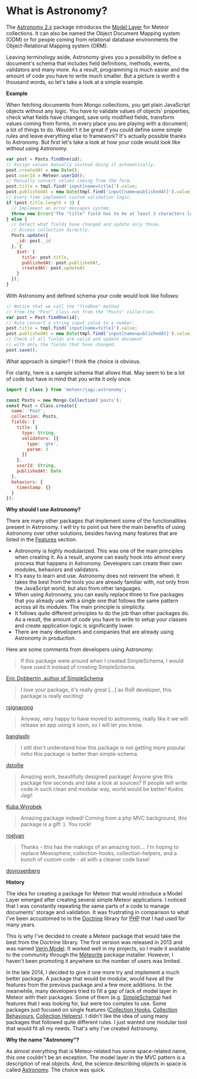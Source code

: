 # What is Astronomy?

The [Astronomy 2.x](https://atmospherejs.com/jagi/astronomy) package introduces the [Model Layer](http://en.wikipedia.org/wiki/Model%E2%80%93view%E2%80%93controller) for Meteor collections. It can also be named the Object Document Mapping system (ODM) or for people coming from relational database environments the Object-Relational Mapping system (ORM).

Leaving terminology aside, Astronomy gives you a possibility to define a document's schema that includes field definitions, methods, events, validators and many more. As a result, programming is much easier and the amount of code you have to write much smaller. But a picture is worth a thousand words, so let's take a look at a simple example.

**Example**

When fetching documents from Mongo collections, you get plain JavaScript objects without any logic. You have to validate values of objects' properties, check what fields have changed, save only modified fields, transform values coming from forms, in every place you are playing with a document; a lot of things to do. Wouldn't it be great if you could define some simple rules and leave everything else to framework? It's actually possible thanks to Astronomy. But first let's take a look at how your code would look like without using Astronomy.

```js
var post = Posts.findOne(id);
// Assign values manually instead doing it automatically.
post.createdAt = new Date();
post.userId = Meteor.userId();
// Manually convert values coming from the form.
post.title = tmpl.find('input[name=title]').value;
post.publishedAt = new Date(tmpl.find('input[name=publishedAt]').value);
// Every time implement custom validation logic.
if (post.title.length < 3) {
  // Implement an error messages system.
  throw new Error('The "title" field has to be at least 3 characters long');
} else {
  // Detect what fields have changed and update only those.
  // Access collection directly.
  Posts.update({
    _id: post._id
  }, {
    $set: {
      title: post.title,
      publishedAt: post.publishedAt,
      createdAt: post.updateAt
    }
  });
}
```

With Astronomy and defined schema your code would look like follows:

```js
// Notice that we call the "findOne" method
// from the "Post" class not from the "Posts" collection.
var post = Post.findOne(id);
// Auto convert a string input value to a number.
post.title = tmpl.find('input[name=title]').value;
post.publishedAt = new Date(tmpl.find('input[name=publishedAt]').value);
// Check if all fields are valid and update document
// with only the fields that have changed.
post.save();
```

What approach is simpler? I think the choice is obvious.

For clarity, here is a sample schema that allows that. May seem to be a lot of
code but have in mind that you write it only once.

```js
import { class } from 'meteor/jagi:astronomy';

const Posts = new Mongo.Collection('posts');
const Post = Class.create({
  name: 'Post',
  collection: Posts,
  fields: {
    title: {
      type: String,
      validators: [{
        type: 'gte',
        param: 3
      }]
    },
    userId: String,
    publishedAt: Date
  },
  behaviors: {
    timestamp: {}
  }
});
```

**Why should I use Astronomy?**

There are many other packages that implement some of the functionalities present in Astronomy. I will try to point out here the main benefits of using Astronomy over other solutions, besides having many features that are listed in the [Features](#features) section.

- Astronomy is highly modularized. This was one of the main principles when creating it. As a result, anyone can easily hook into almost every process that happens in Astronomy. Developers can create their own modules, behaviors and validators.
- It's easy to learn and use. Astronomy does not reinvent the wheel. It takes the best from the tools you are already familiar with, not only from the JavaScript world, but also from other languages.
- When using Astronomy, you can easily replace three to five packages that you already use with a single one that follows the same pattern across all its modules. The main principle is simplicity.
- It follows quite different principles to do the job than other packages do. As a result, the amount of code you have to write to setup your classes and create application logic is significantly lower.
- There are many developers and companies that are already using Astronomy in production.

Here are some comments from developers using Astronomy:

> If this package were around when I created SimpleSchema, I would have used it instead of creating SimpleSchema.

[Eric Dobbertin, author of SimpleSchema](https://github.com/jagi/meteor-astronomy/issues/27#issuecomment-110996499)

> I love your package, it's really great [...] as RoR developer, this package is really exciting!

[rsignavong](https://gitter.im/jagi/meteor-astronomy/archives/2015/05/22)

> Anyway, very happy to have moved to astronomy, really like it we will release an app using it soon, so I will let you know.

[banglashi](https://gitter.im/jagi/meteor-astronomy/archives/2015/05/20)

> I still don't understand how this package is not getting more popular imho this package is better than simple-schema.

[dstollie](https://crater.io/comments/CQTsP4SNabfquv4ds)

> Amazing work, beautifully designed package! Anyone give this package few seconds and take a look at sources? If people will write code in such clean and modular way, world would be better! Kudos Jagi!

[Kuba Wyrobek](https://crater.io/comments/BY9Qn9f4DKHFFuBp5)

> Amazing package indeed! Coming from a php MVC background, this package is a gift :). You rock!

[roelvan](https://github.com/jagi/meteor-astronomy/issues/1#issuecomment-91836156)

> Thanks - this has the makings of an amazing tool.... I'm hoping to replace Mesosphere, collection-hooks, collection-helpers, and a bunch of custom code - all with a cleaner code base!

[dovrosenberg](https://github.com/jagi/meteor-astronomy/issues/11#issuecomment-107089733)

**History**

The idea for creating a package for Meteor that would introduce a Model Layer emerged after creating several simple Meteor applications. I noticed that I was constantly repeating the same parts of a code to manage documents' storage and validation. It was frustrating in comparison to what I've been accustomed to in the [Doctrine](http://www.doctrine-project.org/) library for [PHP](https://php.net/) that I had used for many years.

This is why I've decided to create a Meteor package that would take the best from the Doctrine library. The first version was released in 2013 and was named [Verin Model](https://github.com/jagi/verin-model). It worked well in my projects, so I made it available to the community through the [Meteorite](https://github.com/oortcloud/meteorite/) package installer. However, I haven't been promoting it anywhere so the number of users was limited.

In the late 2014, I decided to give it one more try and implement a much better package. A package that would be modular, would have all the features from the previous package and a few more additions. In the meanwhile, many developers tried to fill a gap of lack of model layer in Meteor with their packages. Some of them (e.g. [SimpleSchema](https://atmospherejs.com/aldeed/simple-schema)) had features that I was looking for, but were too complex to use. Some packages just focused on single features ([Collection Hooks](https://atmospherejs.com/matb33/collection-hooks), [Collection Behaviours](https://atmospherejs.com/sewdn/collection-behaviours), [Collection Helpers](https://atmospherejs.com/dburles/collection-helpers)). I didn't like the idea of using many packages that followed quite different rules. I just wanted one modular tool that would fit all my needs. That's why I've created Astronomy.

**Why the name "Astronomy"?**

As almost everything that is Meteor-related has some space-related name, this one couldn't be an exception. The model layer in the MVC pattern is a description of real objects. And, the science describing objects in space is called [Astronomy](http://en.wikipedia.org/wiki/Astronomy). The choice was quick.